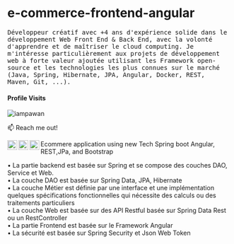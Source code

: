 # e-commerce-frontend-angular

<samp>Développeur créatif avec +4 ans d'expérience solide dans le développement Web Front End & Back End, avec la volonté d'apprendre et de maîtriser le cloud computing.
Je m'intéresse particulièrement aux projets de développement web à forte valeur ajoutée utilisant les Framework open-source et les technologies les plus connues sur le marché (Java, Spring, Hibernate, JPA, Angular, Docker, REST, Maven, Git, ...).</samp>

#### Profile Visits 
<p align="left"> <img src="https://komarev.com/ghpvc/?username=bentouis&label=Views&color=blue&style=plastic" alt="iampawan" /> </p>

:mailbox: Reach me out!

<a href="https://twitter.com/abentouis">
  <img align="left" alt="Pawan's Twitter" width="22px" src="https://cdn.jsdelivr.net/npm/simple-icons@v3/icons/twitter.svg" />
</a>
<a href="https://www.linkedin.com/in/abdelhakbentouis/">
  <img align="left" alt="Pawan's Linkdein" width="22px" src="https://cdn.jsdelivr.net/npm/simple-icons@v3/icons/linkedin.svg" />
</a>
<a href="https://github.com/bentouis">
  <img align="left" alt="Pawan's Github" width="22px" src="https://cdn.jsdelivr.net/npm/simple-icons@v3/icons/github.svg" />
</a>

Ecommere application using new Tech Spring boot Angular, REST,JPa, and Bootstrap<br/>

• La partie backend est basée sur Spring et se compose des couches DAO, Service et Web.<br/>
     • La couche DAO est basée sur Spring Data, JPA, Hibernate<br/>
     • La couche Métier est définie par une interface et une implémentation  quelques spécifications  fonctionnelles  qui nécessite des calculs ou des traitements particuliers<br/>
     • La couche Web est basée sur des API Restful basée sur Spring Data Rest ou un RestController<br/>
     • La partie Frontend est basée sur le Framework  Angular<br/>
     • La sécurité est basée sur Spring Security et Json Web Token<br/>
